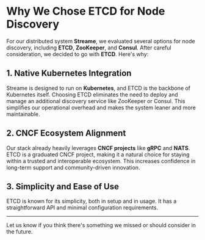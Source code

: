 # Why We Chose ETCD for Node Discovery

For our distributed system **Streame**, we evaluated several options for node discovery, including **ETCD**, **ZooKeeper**, and **Consul**. After careful consideration, we decided to go with **ETCD**. Here's why:

## 1. Native Kubernetes Integration
Streame is designed to run on **Kubernetes**, and ETCD is the backbone of Kubernetes itself. Choosing ETCD eliminates the need to deploy and manage an additional discovery service like ZooKeeper or Consul. This simplifies our operational overhead and makes the system leaner and more maintainable.

## 2. CNCF Ecosystem Alignment
Our stack already heavily leverages **CNCF projects** like **gRPC** and **NATS**. ETCD is a graduated CNCF project, making it a natural choice for staying within a trusted and interoperable ecosystem. This increases confidence in long-term support and community-driven innovation.

## 3. Simplicity and Ease of Use
ETCD is known for its simplicity, both in setup and in usage. It has a straightforward API and minimal configuration requirements.

---

Let us know if you think there's something we missed or should consider in the future.
